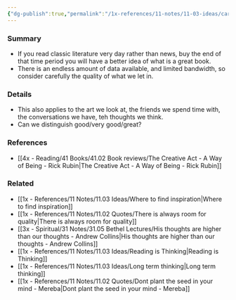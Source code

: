 ```yaml
---
{"dg-publish":true,"permalink":"/1x-references/11-notes/11-03-ideas/carefully-curate-the-quality-of-what-you-let-into-your-mind/","title":"Carefully curate the quality of what you let into your mind","noteIcon":""}
---
```



### Summary
- If you read classic literature very day rather than news, buy the end of that time period you will have a better idea of what is a great book. 
- There is an endless amount of data available, and limited bandwidth, so consider carefully the quality of what we let in.

### Details
- This also applies to the art we look at, the friends we spend time with, the conversations we have, teh thoughts we think.
- Can we distinguish good/very good/great?

### References
- [[4x - Reading/41 Books/41.02 Book reviews/The Creative Act - A Way of Being - Rick Rubin\|The Creative Act - A Way of Being - Rick Rubin]]

### Related
- [[1x - References/11 Notes/11.03 Ideas/Where to find inspiration\|Where to find inspiration]]
- [[1x - References/11 Notes/11.02 Quotes/There is always room for quality\|There is always room for quality]]
- [[3x - Spiritual/31 Notes/31.05 Bethel Lectures/His thoughts are higher than our thoughts - Andrew Collins\|His thoughts are higher than our thoughts - Andrew Collins]]
- [[1x - References/11 Notes/11.03 Ideas/Reading is Thinking\|Reading is Thinking]]
- [[1x - References/11 Notes/11.03 Ideas/Long term thinking\|Long term thinking]]
- [[1x - References/11 Notes/11.02 Quotes/Dont plant the seed in your mind - Mereba\|Dont plant the seed in your mind - Mereba]]
